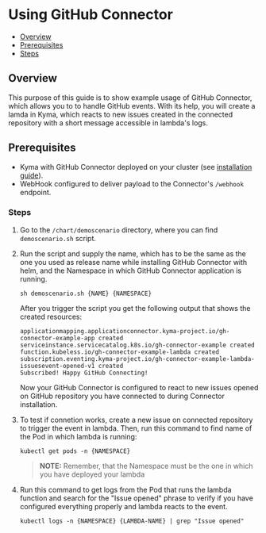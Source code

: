 # Using GitHub Connector <!-- omit in toc -->

- [Overview](#overview)
- [Prerequisites](#prerequisites)
- [Steps](#steps)

## Overview

This purpose of this guide is to show example usage of GitHub Connector, which allows you to to handle GitHub events. With its help, you will create a lamda in Kyma, which reacts to new issues created in the connected repository with a short message accessible in lambda's logs. 

## Prerequisites

- Kyma with GitHub Connector deployed on your cluster (see [installation guide](/chart/githubconnector/README.md)).
- WebHook configured to deliver payload to the Connector's `/webhook` endpoint.

### Steps

1. Go to the `/chart/demoscenario` directory, where you can find `demoscenario.sh` script.

2. Run the script and supply the name, which has to be the same as the one you used as release name while installing GitHub Connector with helm, and the Namespace in which GitHub Connector application is running.

   ```shell
   sh demoscenario.sh {NAME} {NAMESPACE}
   ```

   After you trigger the script you get the following output that shows the created resources:

   ```
   applicationmapping.applicationconnector.kyma-project.io/gh-connector-example-app created
   serviceinstance.servicecatalog.k8s.io/gh-connector-example created
   function.kubeless.io/gh-connector-example-lambda created
   subscription.eventing.kyma-project.io/gh-connector-example-lambda-issuesevent-opened-v1 created
   Subscribed! Happy GitHub Connecting!
   ```

   Now your GitHub Connector is configured to react to new issues opened on GitHub repository you have connected to during Connector installation.

3. To test if connetion works, create a new issue on connected repository to trigger the event in lambda. Then, run this command to find name of the Pod in which lambda is running:

   `kubectl get pods -n {NAMESPACE}`

   >**NOTE:** Remember, that the Namespace must be the one in which you have deployed your lambda

4. Run this command to get logs from the Pod that runs the lambda function and search for the "Issue opened" phrase to verify if you have configured everything properly and lambda reacts to the event.

   `kubectl logs -n {NAMESPACE} {LAMBDA-NAME} | grep "Issue opened"`
